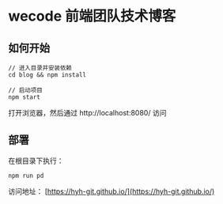 # wecode 前端团队技术博客

## 如何开始
```
// 进入目录并安装依赖
cd blog && npm install

// 启动项目
npm start
```
打开浏览器，然后通过 http://localhost:8080/ 访问

## 部署
在根目录下执行：
```
npm run pd
```
访问地址：
[https://hyh-git.github.io/](https://hyh-git.github.io/)
